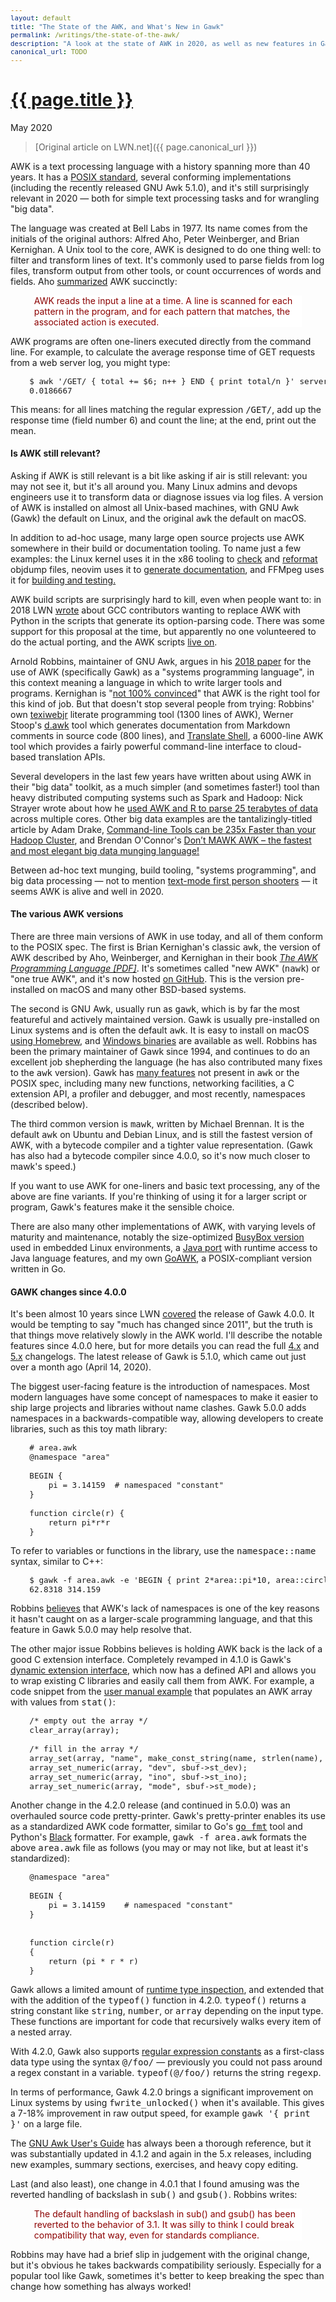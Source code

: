 ```yaml
---
layout: default
title: "The State of the AWK, and What's New in Gawk"
permalink: /writings/the-state-of-the-awk/
description: "A look at the state of AWK in 2020, as well as new features in Gawk 5.1.0 (since 4.0.0)."
canonical_url: TODO
---
```

<h1><a href="{{ page.permalink }}">{{ page.title }}</a></h1>
<p class="subtitle">May 2020</p>

> [Original article on LWN.net]({{ page.canonical_url }})

<style>
DIV.BigQuote {
    font-style: normal;
    font-weight: normal;
    color: darkred;
    background-color: white;
    margin-left: 1cm;
    margin-right: 1cm;
}
pre {
    font-size: 90%;
}
</style>


<p>AWK is a text processing language with a history spanning more than 40 years. It has a <a href="https://pubs.opengroup.org/onlinepubs/9699919799/utilities/awk.html">POSIX standard</a>, several conforming implementations (including the recently released GNU Awk 5.1.0), and it's still surprisingly relevant in 2020 &mdash; both for simple text processing tasks and for wrangling "big data".</p>

<p>The language was created at Bell Labs in 1977. Its name comes from the initials of the original authors: Alfred Aho, Peter Weinberger, and Brian Kernighan. A Unix tool to the core, AWK is designed to do one thing well: to filter and transform lines of text. It's commonly used to parse fields from log files, transform output from other tools, or count occurrences of words and fields. Aho <a href="https://www.computerworld.com/article/2535126/the-a-z-of-programming-languages--awk.html">summarized</a> AWK succinctly:</p>

<div class="BigQuote">
<p>AWK reads the input a line at a time. A line is scanned for each pattern in the program, and for each pattern that matches, the associated action is executed.</p>
</div>

<p>AWK programs are often one-liners executed directly from the command line. For example, to calculate the average response time of GET requests from a web server log, you might type:</p>

<pre>
    $ awk '/GET/ { total += $6; n++ } END { print total/n }' server.log 
    0.0186667
</pre>

<p>This means: for all lines matching the regular expression <tt>/GET/</tt>, add up the response time (field number 6) and count the line; at the end, print out the mean.</p>


<h4>Is AWK still relevant?</h4>

<p>Asking if AWK is still relevant is a bit like asking if air is still relevant: you may not see it, but it's all around you. Many Linux admins and devops engineers use it to transform data or diagnose issues via log files. A version of AWK is installed on almost all Unix-based machines, with GNU Awk (Gawk) the default on Linux, and the original <tt>awk</tt> the default on macOS.</p>

<p>In addition to ad-hoc usage, many large open source projects use AWK somewhere in their build or documentation tooling. To name just a few examples: the Linux kernel uses it in the x86 tooling to <a href="https://github.com/torvalds/linux/blob/b9bbe6ed63b2b9f2c9ee5cbd0f2c946a2723f4ce/arch/x86/tools/chkobjdump.awk">check</a> and <a href="https://github.com/torvalds/linux/blob/b9bbe6ed63b2b9f2c9ee5cbd0f2c946a2723f4ce/arch/x86/tools/objdump_reformat.awk">reformat</a> objdump files, neovim uses it to <a href="https://github.com/neovim/neovim/blob/a91ce497b4f4d6c68e3009e5219d6b2ae0f63f7f/runtime/doc/makehtml.awk">generate documentation</a>, and FFMpeg uses it for <a href="https://github.com/FFmpeg/FFmpeg/search?q=awk">building and testing.</a></p>

<p>AWK build scripts are surprisingly hard to kill, even when people want to: in 2018 LWN <a href="https://lwn.net/Articles/760702/">wrote</a> about GCC contributors wanting to replace AWK with Python in the scripts that generate its option-parsing code. There was some support for this proposal at the time, but apparently no one volunteered to do the actual porting, and the AWK scripts <a href="https://github.com/gcc-mirror/gcc/blob/03d549090e3551eb3c4a41a5d63a76cff7112c7b/gcc/opt-functions.awk">live on</a>.</p>

<p>Arnold Robbins, maintainer of GNU Awk, argues in his <a href="http://www.skeeve.com/awk-sys-prog.html">2018 paper</a> for the use of AWK (specifically Gawk) as a "systems programming language", in this context meaning a language in which to write larger tools and programs. Kernighan is "<a href="http://www.skeeve.com/awk-sys-prog.html#Counterpoints">not 100% convinced</a>" that AWK is the right tool for this kind of job. But that doesn't stop several people from trying: Robbins' own <a href="https://github.com/arnoldrobbins/texiwebjr">texiwebjr</a> literate programming tool (1300 lines of AWK), Werner Stoop's <a href="https://github.com/wernsey/d.awk">d.awk</a> tool which generates documentation from Markdown comments in source code (800 lines), and <a href="https://github.com/soimort/translate-shell">Translate Shell</a>, a 6000-line AWK tool which provides a fairly powerful command-line interface to cloud-based translation APIs.</p>

<p>Several developers in the last few years have written about using AWK in their "big data" toolkit, as a much simpler (and sometimes faster!) tool than heavy distributed computing systems such as Spark and Hadoop: Nick Strayer wrote about how he <a href="https://livefreeordichotomize.com/2019/06/04/using_awk_and_r_to_parse_25tb/">used AWK and R to parse 25 terabytes of data</a> across multiple cores. Other big data examples are the tantalizingly-titled article by Adam Drake, <a href="https://adamdrake.com/command-line-tools-can-be-235x-faster-than-your-hadoop-cluster.html">Command-line Tools can be 235x Faster than your Hadoop Cluster</a>, and Brendan O'Connor's <a href="https://brenocon.com/blog/2009/09/dont-mawk-awk-the-fastest-and-most-elegant-big-data-munging-language/">Don’t MAWK AWK – the fastest and most elegant big data munging language!</a></p>

<p>Between ad-hoc text munging, build tooling, "systems programming", and big data processing &mdash; not to mention <a href="https://github.com/TheMozg/awk-raycaster">text-mode first person shooters</a> &mdash; it seems AWK is alive and well in 2020.</p>


<h4>The various AWK versions</h4>

<p>There are three main versions of AWK in use today, and all of them conform to the POSIX spec. The first is Brian Kernighan's classic <tt>awk</tt>, the version of AWK described by Aho, Weinberger, and Kernighan in their book <a href="https://ia802309.us.archive.org/25/items/pdfy-MgN0H1joIoDVoIC7/The_AWK_Programming_Language.pdf"><i>The AWK Programming Language [PDF]</i></a>. It's sometimes called "new AWK" (<tt>nawk</tt>) or "one true AWK", and it's now hosted <a href="https://github.com/onetrueawk/awk">on GitHub</a>. This is the version pre-installed on macOS and many other BSD-based systems.</p>

<p>The second is GNU Awk, usually run as <tt>gawk</tt>, which is by far the most featureful and actively maintained version. Gawk is usually pre-installed on Linux systems and is often the default <tt>awk</tt>. It is easy to install on macOS <a href="https://formulae.brew.sh/formula/gawk">using Homebrew</a>, and <a href="https://sourceforge.net/projects/ezwinports/">Windows binaries</a> are available as well. Robbins has been the primary maintainer of Gawk since 1994, and continues to do an excellent job shepherding the language (he has also contributed many fixes to the <tt>awk</tt> version). Gawk has <a href="https://www.gnu.org/software/gawk/manual/html_node/Feature-History.html">many features</a> not present in <tt>awk</tt> or the POSIX spec, including many new functions, networking facilities, a C extension API, a profiler and debugger, and most recently, namespaces (described below).</p>

<p>The third common version is <tt>mawk</tt>, written by Michael Brennan. It is the default <tt>awk</tt> on Ubuntu and Debian Linux, and is still the fastest version of AWK, with a bytecode compiler and a tighter value representation. (Gawk has also had a bytecode compiler since 4.0.0, so it's now much closer to mawk's speed.)</p>

<p>If you want to use AWK for one-liners and basic text processing, any of the above are fine variants. If you're thinking of using it for a larger script or program, Gawk's features make it the sensible choice.</p>

<p>There are also many other implementations of AWK, with varying levels of maturity and maintenance, notably the size-optimized <a href="https://git.busybox.net/busybox/tree/editors/awk.c">BusyBox version</a> used in embedded Linux environments, a <a href="http://jawk.sourceforge.net/">Java port</a> with runtime access to Java language features, and my own <a href="https://github.com/benhoyt/goawk">GoAWK</a>, a POSIX-compliant version written in Go.</p>


<h4>GAWK changes since 4.0.0</h4>

<p>It's been almost 10 years since LWN <a href="https://lwn.net/Articles/450631/">covered</a> the release of Gawk 4.0.0. It would be tempting to say "much has changed since 2011", but the truth is that things move relatively slowly in the AWK world. I'll describe the notable features since 4.0.0 here, but for more details you can read the full <a href="http://git.savannah.gnu.org/cgit/gawk.git/tree/NEWS.1">4.x</a> and <a href="http://git.savannah.gnu.org/cgit/gawk.git/tree/NEWS">5.x</a> changelogs. The latest release of Gawk is 5.1.0, which came out just over a month ago (April 14, 2020).</p>

<p>The biggest user-facing feature is the introduction of namespaces. Most modern languages have some concept of namespaces to make it easier to ship large projects and libraries without name clashes. Gawk 5.0.0 adds namespaces in a backwards-compatible way, allowing developers to create libraries, such as this toy math library:</p>

<pre>
    # area.awk
    @namespace "area"

    BEGIN {
        pi = 3.14159  # namespaced "constant"
    }

    function circle(r) {
        return pi*r*r
    }
</pre>

<p>To refer to variables or functions in the library, use the <tt>namespace::name</tt> syntax, similar to C++:</p>

<pre>
    $ gawk -f area.awk -e 'BEGIN { print 2*area::pi*10, area::circle(10) }'
    62.8318 314.159
</pre>

<p>Robbins <a href="http://www.skeeve.com/awk-sys-prog.html#Key-Reasons-Why-Other-Languages-Have-Gained-Popularity">believes</a> that AWK's lack of namespaces is one of the key reasons it hasn't caught on as a larger-scale programming language, and that this feature in Gawk 5.0.0 may help resolve that.</p>

<p>The other major issue Robbins believes is holding AWK back is the lack of a good C extension interface. Completely revamped in 4.1.0 is Gawk's <a href="https://www.gnu.org/software/gawk/manual/html_node/Dynamic-Extensions.html">dynamic extension interface</a>, which now has a defined API and allows you to wrap existing C libraries and easily call them from AWK. For example, a code snippet from the <a href="https://www.gnu.org/software/gawk/manual/html_node/Internal-File-Ops.html">user manual example</a> that populates an AWK array with values from <tt>stat()</tt>:</p>

<pre>
    /* empty out the array */
    clear_array(array);

    /* fill in the array */
    array_set(array, "name", make_const_string(name, strlen(name), &tmp));
    array_set_numeric(array, "dev", sbuf->st_dev);
    array_set_numeric(array, "ino", sbuf->st_ino);
    array_set_numeric(array, "mode", sbuf->st_mode);
</pre>

<p>Another change in the 4.2.0 release (and continued in 5.0.0) was an overhauled source code pretty-printer. Gawk's pretty-printer enables its use as a standardized AWK code formatter, similar to Go's <a href="https://golang.org/cmd/gofmt/"><tt>go fmt</tt></a> tool and Python's <a href="https://github.com/psf/black">Black</a> formatter. For example, <tt>gawk -f area.awk</tt> formats the above <tt>area.awk</tt> file as follows (you may or may not like, but at least it's standardized):</p>

<pre>
    @namespace "area"

    BEGIN {
        pi = 3.14159    # namespaced "constant"
    }


    function circle(r)
    {
        return (pi * r * r)
    }
</pre>

<p>Gawk allows a limited amount of <a href="https://www.gnu.org/software/gawk/manual/html_node/Type-Functions.html">runtime type inspection</a>, and extended that with the addition of the <tt>typeof()</tt> function in 4.2.0. <tt>typeof()</tt> returns a string constant like <tt>string</tt>, <tt>number</tt>, or <tt>array</tt> depending on the input type. These functions are important for code that recursively walks every item of a nested array.</p>

<p>With 4.2.0, Gawk also supports <a href="https://www.gnu.org/software/gawk/manual/html_node/Strong-Regexp-Constants.html">regular expression constants</a> as a first-class data type using the syntax <tt>@/foo/</tt> &mdash; previously you could not pass around a regex constant in a variable. <tt>typeof(@/foo/)</tt> returns the string <tt>regexp</tt>.</p>

<p>In terms of performance, Gawk 4.2.0 brings a significant improvement on Linux systems by using <tt>fwrite_unlocked()</tt> when it's available. This gives a 7-18% improvement in raw output speed, for example <tt>gawk '{ print }'</tt> on a large file.</p>

<p>The <a href="https://www.gnu.org/software/gawk/manual/gawk.html">GNU Awk User's Guide</a> has always been a thorough reference, but it was substantially updated in 4.1.2 and again in the 5.x releases, including new examples, summary sections, exercises, and heavy copy editing.</p>

<p>Last (and also least), one change in 4.0.1 that I found amusing was the reverted handling of backslash in <tt>sub()</tt> and <tt>gsub()</tt>. Robbins writes:</p>

<div class="BigQuote">
<p>The default handling of backslash in sub() and gsub() has been reverted to
the behavior of 3.1. It was silly to think I could break compatibility that
way, even for standards compliance.</p>
</div>

<p>Robbins may have had a brief slip in judgement with the original change, but it's obvious he takes backwards compatibility seriously. Especially for a popular tool like Gawk, sometimes it's better to keep breaking the spec than change how something has always worked!</p>
